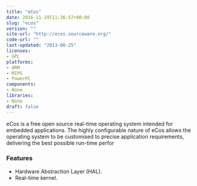 ```yaml
---
title: "eCos"
date: 2016-11-29T11:36:57+00:00
slug: "ecos"
version: ""
site-url: "http://ecos.sourceware.org/"
code-url: ""
last-updated: "2013-08-25"
licenses: 
- GPL
platforms:
- ARM
- MIPS
- PowerPC
components:
- None
libraries:
- None
draft: false
---
```

eCos is a free open source real-time operating system intended for embedded applications. The highly configurable nature of eCos allows the operating system to be customised to precise application requirements, delivering the best possible run-time perfor

<!--more-->

### Features
- Hardware Abstraction Layer (HAL).
- Real-time kernel.


